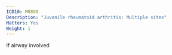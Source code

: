 ```yaml
---
ICD10: M0800
Description: "Juvenile rheumatoid arthritis: Multiple sites"
Matters: Yes
Weight: 1
---
```

If airway involved
